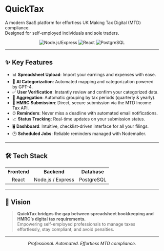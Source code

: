 # QuickTax

A modern SaaS platform for effortless UK Making Tax Digital (MTD) compliance.<br>
Designed for self-employed individuals and sole traders.

<p align="center">
  <img src="https://img.shields.io/badge/Node.js-Express-green?style=flat-square" alt="Node.js/Express">
  <img src="https://img.shields.io/badge/Frontend-React-blue?style=flat-square" alt="React">
  <img src="https://img.shields.io/badge/Database-PostgreSQL-blue?style=flat-square" alt="PostgreSQL">
</p>

---

## ✨ Key Features

- 📊 <b>Spreadsheet Upload</b>: Import your earnings and expenses with ease.
- 🤖 <b>AI Categorization</b>: Automated mapping and categorization powered by GPT-4.
- ✅ <b>User Verification</b>: Instantly review and confirm your categorized data.
- 📅 <b>Aggregation</b>: Automatic grouping by tax periods (quarterly & yearly).
- 🔗 <b>HMRC Submission</b>: Direct, secure submission via the MTD Income Tax API.
- ⏰ <b>Reminders</b>: Never miss a deadline with automated email notifications.
- 📈 <b>Status Tracking</b>: Real-time updates on your submission status.
- 🖥️ <b>Dashboard</b>: Intuitive, checklist-driven interface for all your filings.
- 🕒 <b>Scheduled Jobs</b>: Reliable reminders managed with Nodemailer.

---

## 🛠️ Tech Stack

<table>
  <tr>
    <td align="center"><b>Frontend</b></td>
    <td align="center"><b>Backend</b></td>
    <td align="center"><b>Database</b></td>
  </tr>
  <tr>
    <td align="center">React</td>
    <td align="center">Node.js / Express</td>
    <td align="center">PostgreSQL</td>
  </tr>
</table>

---

## 🎯 Vision

> <b>QuickTax bridges the gap between spreadsheet bookkeeping and HMRC’s digital tax requirements.</b>  
> Empowering self-employed professionals to manage taxes effortlessly, stay compliant, and avoid penalties.

---

<p align="center">
  <i>Professional. Automated. Effortless MTD compliance.</i>
</p>